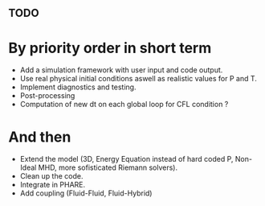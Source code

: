 ## TODO

# By priority order in short term
- Add a simulation framework with user input and code output.
- Use real physical initial conditions aswell as realistic values for P and T.
- Implement diagnostics and testing.
- Post-processing
- Computation of new dt on each global loop for CFL condition ?

# And then
- Extend the model (3D, Energy Equation instead of hard coded P, Non-Ideal MHD, more sofisticated Riemann solvers).
- Clean up the code.
- Integrate in PHARE.
- Add coupling (Fluid-Fluid, Fluid-Hybrid)